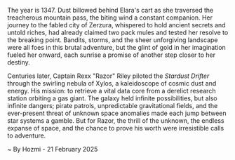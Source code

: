 
The year is 1347.  Dust billowed behind Elara's cart as she traversed the treacherous mountain pass, the biting wind a constant companion.  Her journey to the fabled city of Zerzura, whispered to hold ancient secrets and untold riches, had already claimed two pack mules and tested her resolve to the breaking point.  Bandits, storms, and the sheer unforgiving landscape were all foes in this brutal adventure, but the glint of gold in her imagination fueled her onward, each sunrise a promise of another step closer to her destiny.

Centuries later, Captain Rexx "Razor" Riley piloted the *Stardust Drifter* through the swirling nebula of Xylos, a kaleidoscope of cosmic dust and energy.  His mission: to retrieve a vital data core from a derelict research station orbiting a gas giant.  The galaxy held infinite possibilities, but also infinite dangers; pirate patrols, unpredictable gravitational fields, and the ever-present threat of unknown space anomalies made each jump between star systems a gamble.  But for Razor, the thrill of the unknown, the endless expanse of space, and the chance to prove his worth were irresistible calls to adventure.

~ By Hozmi - 21 February 2025
